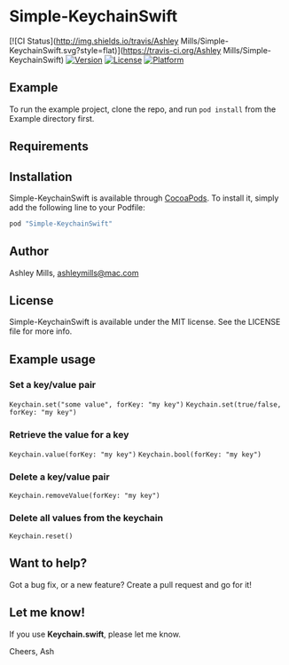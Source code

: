 # Simple-KeychainSwift

[![CI Status](http://img.shields.io/travis/Ashley Mills/Simple-KeychainSwift.svg?style=flat)](https://travis-ci.org/Ashley Mills/Simple-KeychainSwift)
[![Version](https://img.shields.io/cocoapods/v/Simple-KeychainSwift.svg?style=flat)](http://cocoapods.org/pods/Simple-KeychainSwift)
[![License](https://img.shields.io/cocoapods/l/Simple-KeychainSwift.svg?style=flat)](http://cocoapods.org/pods/Simple-KeychainSwift)
[![Platform](https://img.shields.io/cocoapods/p/Simple-KeychainSwift.svg?style=flat)](http://cocoapods.org/pods/Simple-KeychainSwift)

## Example

To run the example project, clone the repo, and run `pod install` from the Example directory first.

## Requirements

## Installation

Simple-KeychainSwift is available through [CocoaPods](http://cocoapods.org). To install
it, simply add the following line to your Podfile:

```ruby
pod "Simple-KeychainSwift"
```

## Author

Ashley Mills, ashleymills@mac.com

## License

Simple-KeychainSwift is available under the MIT license. See the LICENSE file for more info.

## Example usage

### Set a key/value pair

`Keychain.set("some value", forKey: "my key")`
`Keychain.set(true/false, forKey: "my key")`

### Retrieve the value for a key

`Keychain.value(forKey: "my key")`
`Keychain.bool(forKey: "my key")`

### Delete a key/value pair

`Keychain.removeValue(forKey: "my key")`

### Delete all values from the keychain

`Keychain.reset()`

## Want to help?

Got a bug fix, or a new feature? Create a pull request and go for it!

## Let me know!

If you use **Keychain.swift**, please let me know.

Cheers,
Ash
